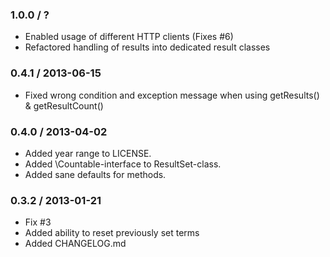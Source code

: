 ### 1.0.0 / ?

* Enabled usage of different HTTP clients (Fixes #6)
* Refactored handling of results into dedicated result classes

### 0.4.1 / 2013-06-15

* Fixed wrong condition and exception message when using getResults() & getResultCount()

### 0.4.0 / 2013-04-02

* Added year range to LICENSE.
* Added \Countable-interface to ResultSet-class.
* Added sane defaults for methods.

### 0.3.2 / 2013-01-21

* Fix #3
* Added ability to reset previously set terms
* Added CHANGELOG.md